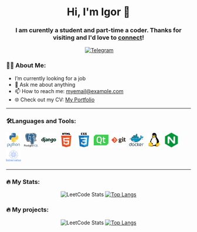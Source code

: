 <div id="header" align="center">
<h1>Hi, I'm Igor 👋</h1>
<h3>I am curently a student and part-time a coder. Thanks for visiting and I'd love to <a href="https://github.com/Mart-igor/Mart-igor/edit/main/README.md">connect</a>!</h3>
</div>
<div id="socials" align="center">
  <img src="https://komarev.com/ghpvc/?username=Mart-igor&style=flat-square&color=blue" alt=""/>
  <a href="telegram-url">
    <img src="https://img.shields.io/badge/Telegram-blue?style=for-the-badgedlogo=telegram&logoColor=white" alt="Telegram"/>
  </a>
</div>

### 👨‍💻 About Me:

- I’m currently looking for a job
- 💬 Ask me about anything
- 📫 How to reach me: <a href="mailto:myemail@example.com">myemail@example.com</a>
- 🌐 Check out my CV: <a href="https://your-portfolio-url.com">My Portfolio</a>

---

### 🛠️Languages and Tools:
<div>
  <img src="https://github.com/devicons/devicon/blob/master/icons/python/python-original-wordmark.svg" title="Java" alt="Java" width="40" height="40"/>&nbsp;
  <img src="https://github.com/devicons/devicon/blob/master/icons/postgresql/postgresql-original-wordmark.svg" title="Java" alt="Java" width="40" height="40"/>&nbsp;
  <img src="https://github.com/devicons/devicon/blob/master/icons/django/django-plain-wordmark.svg" title="Java" alt="Java" width="40" height="40"/>&nbsp;
  <img src="https://github.com/devicons/devicon/blob/master/icons/html5/html5-original-wordmark.svg" title="Java" alt="Java" width="40" height="40"/>&nbsp;
  <img src="https://github.com/devicons/devicon/blob/master/icons/css3/css3-original-wordmark.svg" title="Java" alt="Java" width="40" height="40"/>&nbsp;
  <img src="https://github.com/devicons/devicon/blob/master/icons/qt/qt-original.svg" title="Java" alt="Java" width="40" height="40"/>&nbsp;
  <img src="https://github.com/devicons/devicon/blob/master/icons/git/git-original-wordmark.svg" title="Java" alt="Java" width="40" height="40"/>&nbsp;
  <img src="https://github.com/devicons/devicon/blob/master/icons/docker/docker-original-wordmark.svg" title="Java" alt="Java" width="40" height="40"/>&nbsp;
  <img src="https://github.com/devicons/devicon/blob/master/icons/linux/linux-original.svg" title="Java" alt="Java" width="40" height="40"/>&nbsp;
  <img src="https://github.com/devicons/devicon/blob/master/icons/nginx/nginx-original.svg" title="Java" alt="Java" width="40" height="40"/>&nbsp;
  <img src="https://github.com/devicons/devicon/blob/master/icons/kubernetes/kubernetes-line-wordmark.svg" title="Java" alt="Java" width="40" height="40"/>&nbsp;
</div>

---

### 🔥 My Stats:

<div align="center">
  <img src="https://leetcard.jacoblin.cool/tginwtc?theme=wtf&font=patrick_hand&ext=contest" alt="LeetCode Stats">
  <a href="https://github.com/anuraghazra/github-readme-stats">
    <img src="https://github-profile-summary-cards.vercel.app/api/cards/most-commit-language?username=Mart-igor&layout=pie" alt="Top Langs"> 
  </a>
</div>

### 🔥 My projects:

<div align="center">
  <img src="https://leetcard.jacoblin.cool/tginwtc?theme=wtf&font=patrick_hand&ext=contest" alt="LeetCode Stats">
  <a href="https://github.com/anuraghazra/github-readme-stats">
    <img src="https://github-profile-summary-cards.vercel.app/api/cards/most-commit-language?username=Mart-igor&layout=pie" alt="Top Langs"> 
  </a>
</div>


